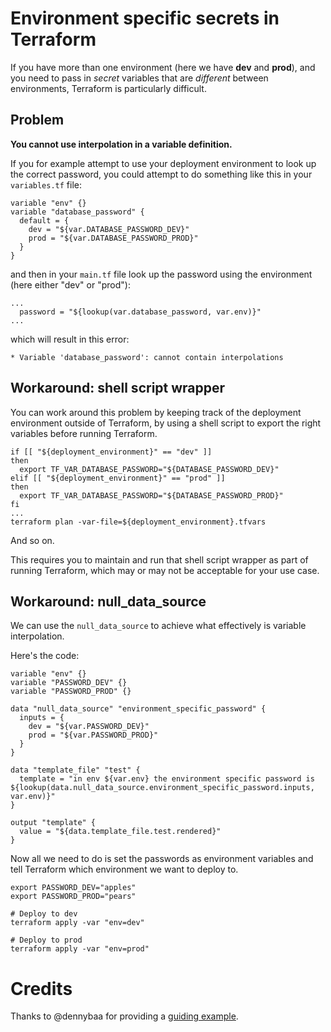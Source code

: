 # Environment specific secrets in Terraform

If you have more than one environment (here we have **dev** and **prod**), and you need to pass in *secret* variables that are *different* between environments, Terraform is particularly difficult.

## Problem

**You cannot use interpolation in a variable definition.**

If you for example attempt to use your deployment environment to look up the correct password, you could attempt to do something like this in your `variables.tf` file:

    variable "env" {}
    variable "database_password" {
      default = {
        dev = "${var.DATABASE_PASSWORD_DEV}"
        prod = "${var.DATABASE_PASSWORD_PROD}"
      }
    }

and then in your `main.tf` file look up the password using the environment (here either "dev" or "prod"):

    ...
      password = "${lookup(var.database_password, var.env)}"
    ...

which will result in this error:

    * Variable 'database_password': cannot contain interpolations

## Workaround: shell script wrapper

You can work around this problem by keeping track of the deployment environment outside of Terraform, by using a shell script to export the right variables before running Terraform.

    if [[ "${deployment_environment}" == "dev" ]]
    then
      export TF_VAR_DATABASE_PASSWORD="${DATABASE_PASSWORD_DEV}"
    elif [[ "${deployment_environment}" == "prod" ]]
    then
      export TF_VAR_DATABASE_PASSWORD="${DATABASE_PASSWORD_PROD}"
    fi
    ...
    terraform plan -var-file=${deployment_environment}.tfvars

And so on.

This requires you to maintain and run that shell script wrapper as part of running Terraform, which may or may not be acceptable for your use case.

## Workaround: null_data_source

We can use the `null_data_source` to achieve what effectively is variable interpolation.

Here's the code:

    variable "env" {}
    variable "PASSWORD_DEV" {}
    variable "PASSWORD_PROD" {}

    data "null_data_source" "environment_specific_password" {
      inputs = {
        dev = "${var.PASSWORD_DEV}"
        prod = "${var.PASSWORD_PROD}"
      }
    }

    data "template_file" "test" {
      template = "in env ${var.env} the environment specific password is ${lookup(data.null_data_source.environment_specific_password.inputs, var.env)}"
    }

    output "template" {
      value = "${data.template_file.test.rendered}"
    }

Now all we need to do is set the passwords as environment variables and tell Terraform which environment we want to deploy to.

    export PASSWORD_DEV="apples"
    export PASSWORD_PROD="pears"

    # Deploy to dev
    terraform apply -var "env=dev"

    # Deploy to prod
    terraform apply -var "env=prod"

# Credits

Thanks to @dennybaa for providing a [guiding example](https://github.com/hashicorp/terraform/issues/4084#issuecomment-236429459).

